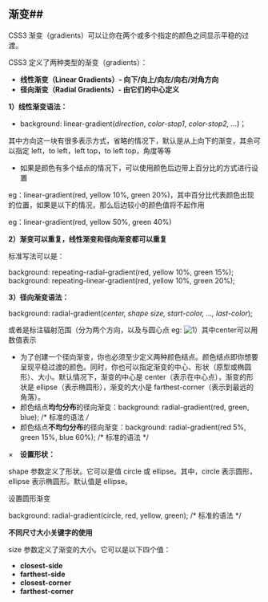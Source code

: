 ## 	渐变## 

CSS3 渐变（gradients）可以让你在两个或多个指定的颜色之间显示平稳的过渡。

CSS3 定义了两种类型的渐变（gradients）：

- **线性渐变（Linear Gradients）- 向下/向上/向左/向右/对角方向**
- **径向渐变（Radial Gradients）- 由它们的中心定义**

**1）线性渐变语法：** 

- background: linear-gradient(*direction*, *color-stop1*, *color-stop2, ...*)；

其中方向这一块有很多表示方式，省略的情况下，默认是从上向下的渐变，其余可以指定 left，to left，left top，to left top，角度等等

- 如果是颜色有多个结点的情况下，可以使用颜色后边带上百分比的方式进行设置

eg：linear-gradient(red, yellow 10%, green 20%)，其中百分比代表颜色出现的位置，如果是以下的情况，那么后边较小的颜色值将不起作用

eg：linear-gradient(red, yellow 50%, green 40%)

**2）渐变可以重复，线性渐变和径向渐变都可以重复** 　 　　

标准写法可以是：

background: repeating-radial-gradient(red, yellow 10%, green 15%);                                                                                                                                                                                                                                                                                                                                                                                                                                                                                                                                 background: repeating-linear-gradient(red, yellow 10%, green 20%);  

**3）径向渐变语法：**

background: radial-gradient(*center, shape size, start-color, ..., last-color*);

或者是标注辐射范围（分为两个方向，以及与圆心点 eg: ![1](C:\Users\wochu\Desktop\1.png)）其中center可以用数值表示

- 为了创建一个径向渐变，你也必须至少定义两种颜色结点。颜色结点即你想要呈现平稳过渡的颜色。同时，你也可以指定渐变的中心、形状（原型或椭圆形）、大小。默认情况下，渐变的中心是 center（表示在中心点），渐变的形状是 ellipse（表示椭圆形），渐变的大小是 farthest-corner（表示到最远的角落）。
- 颜色结点**均匀分布**的径向渐变：background: radial-gradient(red, green, blue); /* 标准的语法 */*
- 颜色结点**不均匀分布**的径向渐变：background: radial-gradient(red 5%, green 15%, blue 60%); /* 标准的语法 */

×　**设置形状：** 

shape 参数定义了形状。它可以是值 circle 或 ellipse。其中，circle 表示圆形，ellipse 表示椭圆形。默认值是 ellipse。

设置圆形渐变

background: radial-gradient(circle, red, yellow, green); /* 标准的语法 */

**不同尺寸大小关键字的使用** 

size 参数定义了渐变的大小。它可以是以下四个值：

- **closest-side**
- **farthest-side**
- **closest-corner**
- **farthest-corner**
